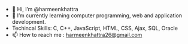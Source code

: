 - 👋 Hi, I’m @harmeenkhattra
- 🌱 I’m currently learning computer programming, web and application development.
- Techincal Skills: C, C++, JavaScript, HTML, CSS, Ajax, SQL, Oracle
- 📫 How to reach me : harmeenkhattra26@gmail.com

<!---
harmeenkhattra/harmeenkhattra is a ✨ special ✨ repository because its `README.md` (this file) appears on your GitHub profile.
You can click the Preview link to take a look at your changes.
--->
